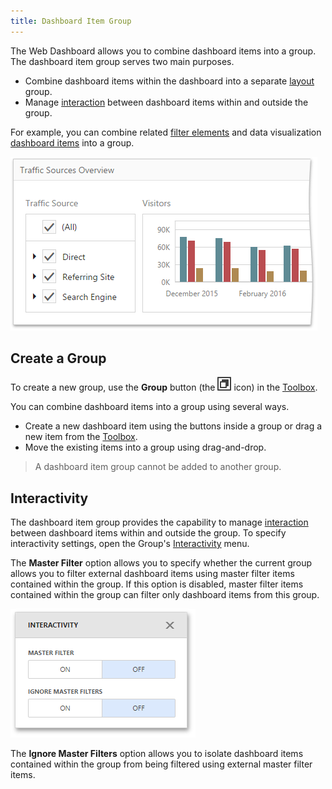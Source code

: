 ```yaml
---
title: Dashboard Item Group
---
```

The Web Dashboard allows you to combine dashboard items into a group. The dashboard item group serves two main purposes.
* Combine dashboard items within the dashboard into a separate [layout](../../../../dashboard-for-web/articles/web-dashboard-designer-mode/dashboard-layout/dashboard-items-layout.md) group.
* Manage [interaction](../../../../dashboard-for-web/articles/web-dashboard-designer-mode/interactivity.md) between dashboard items within and outside the group.

For example, you can combine related [filter elements](../../../../dashboard-for-web/articles/web-dashboard-designer-mode/designing-dashboard-items/filter-elements.md) and data visualization [dashboard items](../../../../dashboard-for-web/articles/web-dashboard-designer-mode/designing-dashboard-items.md) into a group.

![wdd-dashboard-group](../../../images/Img125758.png)

## Create a Group
To create a new group, use the **Group** button (the ![wdd-group-icon](../../../images/Img125759.png) icon) in the [Toolbox](../../../../dashboard-for-web/articles/web-dashboard-designer-mode/ui-elements/toolbox.md).

You can combine dashboard items into a group using several ways.
* Create a new dashboard item using the buttons inside a group or drag a new item from the [Toolbox](../../../../dashboard-for-web/articles/web-dashboard-designer-mode/ui-elements/toolbox.md).
* Move the existing items into a group using drag-and-drop.

> A dashboard item group cannot be added to another group.

## Interactivity
The dashboard item group provides the capability to manage [interaction](../../../../dashboard-for-web/articles/web-dashboard-designer-mode/interactivity.md) between dashboard items within and outside the group. To specify interactivity settings, open the Group's [Interactivity](../../../../dashboard-for-web/articles/web-dashboard-designer-mode/ui-elements/dashboard-item-menu.md) menu.

The **Master Filter** option allows you to specify whether the current group allows you to filter external dashboard items using master filter items contained within the group. If this option is disabled, master filter items contained within the group can filter only dashboard items from this group.

![wdd-group-interactivity](../../../images/Img125761.png)

The **Ignore Master Filters** option allows you to isolate dashboard items contained within the group from being filtered using external master filter items.